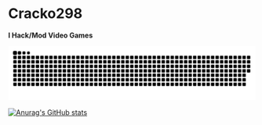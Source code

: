 # Cracko298
**I Hack/Mod Video Games**

<picture>
  <source media="(prefers-color-scheme: dark)" srcset="https://raw.githubusercontent.com/Cracko298/Cracko298/output/github-contribution-grid-snake-dark.svg">
  <img alt="github contribution grid snake animation" src="https://raw.githubusercontent.com/Cracko298/Cracko298/output/github-contribution-grid-snake.svg">
</picture>
 
[![Anurag's GitHub stats](https://github-readme-stats.vercel.app/api?username=Cracko298%show_icons=true&theme=dark)](https://github.com/Cracko298)


